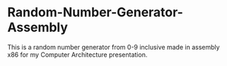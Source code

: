 # Random-Number-Generator-Assembly
This is a random number generator from 0-9 inclusive made in assembly x86 for my Computer Architecture presentation.
